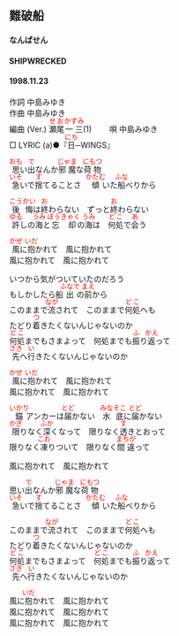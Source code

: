 <style type="text/css">
	ruby{
	    ruby-position: over;
	}
	ruby > rt{font-size: 12px;color:red;}
	p{font:16px;font-size: '楷体'}
</style>
## 難破船
#### なんぱせん
#### SHIPWRECKED
#### 1998.11.23


作詞     中島みゆき　　　　　   
作曲      中島みゆき  　　　   
編曲 (Ver.) <ruby><rb>瀬尾</rb><rp>(</rp><rt>せお</rt><rp>)</rp></ruby><ruby><rb>一三</rb><rp>(</rp><rt>かずみ</rt><rp>)</rp></ruby>(1)　　
唄     中島みゆき    
□ LYRIC (a)●『<ruby><rb>日</rb><rp>(</rp><rt>にち</rt><rp>)</rp></ruby>─WINGS』   
  
<ruby><rb>思</rb><rp>(</rp><rt>おも</rt><rp>)</rp></ruby>い<ruby><rb>出</rb><rp>(</rp><rt>で</rt><rp>)</rp></ruby>なんか<ruby><rb>邪魔</rb><rp>(</rp><rt>じゃま</rt><rp>)</rp></ruby>な<ruby><rb>荷物</rb><rp>(</rp><rt>にもつ</rt><rp>)</rp></ruby>  
<ruby><rb>急</rb><rp>(</rp><rt>いそ</rt><rp>)</rp></ruby>いで<ruby><rb>捨</rb><rp>(</rp><rt>す</rt><rp>)</rp></ruby>てることさ　<ruby><rb>傾</rb><rp>(</rp><rt>かたむ</rt><rp>)</rp></ruby>いた<ruby><rb>船</rb><rp>(</rp><rt>ふな</rt><rp>)</rp></ruby>べりから  
  
<ruby><rb>後悔</rb><rp>(</rp><rt>こうかい</rt><rp>)</rp></ruby>は<ruby><rb>終</rb><rp>(</rp><rt>お</rt><rp>)</rp></ruby>わらない　ずっと<ruby><rb>終</rb><rp>(</rp><rt>お</rt><rp>)</rp></ruby>わらない  
<ruby><rb>許</rb><rp>(</rp><rt>ゆる</rt><rp>)</rp></ruby>しの<ruby><rb>海</rb><rp>(</rp><rt>うみ</rt><rp>)</rp></ruby>と<ruby><rb>忘却</rb><rp>(</rp><rt>ぼうきゃく</rt><rp>)</rp></ruby>の<ruby><rb>海</rb><rp>(</rp><rt>うみ</rt><rp>)</rp></ruby>は　<ruby><rb>何処</rb><rp>(</rp><rt>どこ</rt><rp>)</rp></ruby>で<ruby><rb>会</rb><rp>(</rp><rt>あ</rt><rp>)</rp></ruby>う  
  
<ruby><rb>風</rb><rp>(</rp><rt>かぜ</rt><rp>)</rp></ruby>に<ruby><rb>抱</rb><rp>(</rp><rt>いだ</rt><rp>)</rp></ruby>かれて　風に抱かれて  
風に抱かれて　風に抱かれて  
  
いつから気がついていたのだろう  
もしかしたら船<ruby><rb>出</rb><rp>(</rp><rt>ふなで</rt><rp>)</rp></ruby>の<ruby><rb>前</rb><rp>(</rp><rt>まえ</rt><rp>)</rp></ruby>から  
このままで<ruby><rb>流</rb><rp>(</rp><rt>なが</rt><rp>)</rp></ruby>されて　このままで<ruby><rb>何処</rb><rp>(</rp><rt>どこ</rt><rp>)</rp></ruby>へも  
たどり<ruby><rb>着</rb><rp>(</rp><rt>つ</rt><rp>)</rp></ruby>きたくないんじゃないのか  
<ruby><rb>何処</rb><rp>(</rp><rt>どこ</rt><rp>)</rp></ruby>までもさまよって　何処までも<ruby><rb>振</rb><rp>(</rp><rt>ふ</rt><rp>)</rp></ruby>り<ruby><rb>返</rb><rp>(</rp><rt>かえ</rt><rp>)</rp></ruby>って  
<ruby><rb>先</rb><rp>(</rp><rt>さき</rt><rp>)</rp></ruby>へ<ruby><rb>行</rb><rp>(</rp><rt>い</rt><rp>)</rp></ruby>きたくないんじゃないのか  
  
<ruby><rb>風</rb><rp>(</rp><rt>かぜ</rt><rp>)</rp></ruby>に<ruby><rb>抱</rb><rp>(</rp><rt>いだ</rt><rp>)</rp></ruby>かれて　風に抱かれて  
風に抱かれて　風に抱かれて  
  
<ruby><rb>錨</rb><rp>(</rp><rt>いかり</rt><rp>)</rp></ruby>アンカーは<ruby><rb>届</rb><rp>(</rp><rt>とど</rt><rp>)</rp></ruby>かない　<ruby><rb>水底</rb><rp>(</rp><rt>みなそこ</rt><rp>)</rp></ruby>に<ruby><rb>届</rb><rp>(</rp><rt>とど</rt><rp>)</rp></ruby>かない  
<ruby><rb>限</rb><rp>(</rp><rt>かぎ</rt><rp>)</rp></ruby>りなく<ruby><rb>深</rb><rp>(</rp><rt>ふか</rt><rp>)</rp></ruby>くなって　限りなく<ruby><rb>透</rb><rp>(</rp><rt>す</rt><rp>)</rp></ruby>きとおって  
限りなく<ruby><rb>凍</rb><rp>(</rp><rt>こお</rt><rp>)</rp></ruby>りついて　限りなく<ruby><rb>間違</rb><rp>(</rp><rt>まちが</rt><rp>)</rp></ruby>って  
  
風に抱かれて　風に抱かれて  
  
思い<ruby><rb>出</rb><rp>(</rp><rt>で</rt><rp>)</rp></ruby>なんか<ruby><rb>邪魔</rb><rp>(</rp><rt>じゃま</rt><rp>)</rp></ruby>な<ruby><rb>荷物</rb><rp>(</rp><rt>にもつ</rt><rp>)</rp></ruby>  
<ruby><rb>急</rb><rp>(</rp><rt>いそ</rt><rp>)</rp></ruby>いで<ruby><rb>捨</rb><rp>(</rp><rt>す</rt><rp>)</rp></ruby>てることさ　<ruby><rb>傾</rb><rp>(</rp><rt>かたむ</rt><rp>)</rp></ruby>いた<ruby><rb>船</rb><rp>(</rp><rt>ふな</rt><rp>)</rp></ruby>べりから  
  
このままで<ruby><rb>流</rb><rp>(</rp><rt>なが</rt><rp>)</rp></ruby>されて　このままで<ruby><rb>何処</rb><rp>(</rp><rt>どこ</rt><rp>)</rp></ruby>へも  
たどり<ruby><rb>着</rb><rp>(</rp><rt>つ</rt><rp>)</rp></ruby>きたくないんじゃないのか  
<ruby><rb>何処</rb><rp>(</rp><rt>どこ</rt><rp>)</rp></ruby>までもさまよって　<ruby><rb>何処</rb><rp>(</rp><rt>どこ</rt><rp>)</rp></ruby>までも<ruby><rb>振</rb><rp>(</rp><rt>ふ</rt><rp>)</rp></ruby>り<ruby><rb>返</rb><rp>(</rp><rt>かえ</rt><rp>)</rp></ruby>って  
<ruby><rb>先</rb><rp>(</rp><rt>さき</rt><rp>)</rp></ruby>へ<ruby><rb>行</rb><rp>(</rp><rt>い</rt><rp>)</rp></ruby>きたくないんじゃないのか  
  
風に<ruby><rb>抱</rb><rp>(</rp><rt>いだ</rt><rp>)</rp></ruby>かれて　風に抱かれて  
風に抱かれて　風に抱かれて  
風に抱かれて　風に抱かれて  